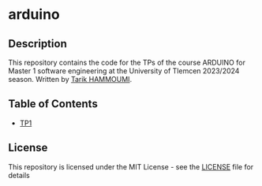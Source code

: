 # arduino

## Description
This repository contains the code for the TPs of the course ARDUINO for Master 1 software engineering at the University of Tlemcen 2023/2024 season. Written by [Tarik HAMMOUMI](https://github.com/ItsTarikBTW).

## Table of Contents
- [TP1](TP1/README.md)

## 

## License
This repository is licensed under the MIT License - see the [LICENSE](LICENSE) file for details